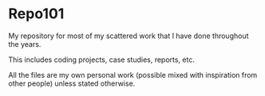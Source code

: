 # Repo101
My repository for most of my scattered work that I have done throughout the years. 

This includes coding projects, case studies, reports, etc. 

All the files are my own personal work (possible mixed with inspiration from other people) unless stated otherwise.
